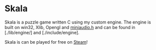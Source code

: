 # Skala

Skala is a puzzle game written C using my custom engine. The engine is built on win32, Xlib, Opengl and [miniaudio.h](https://miniaud.io/) and can be found in [./lib/engine/] and [./include/engine].

Skala is can be played for free on [Steam](https://store.steampowered.com/app/1884990/Skala/)!
